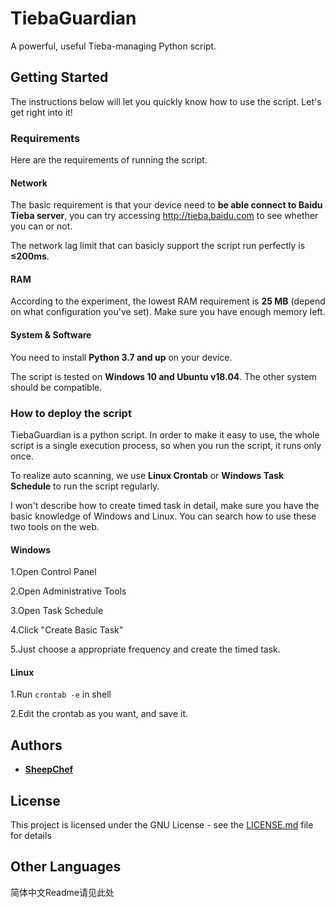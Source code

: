 # TiebaGuardian

A powerful, useful Tieba-managing Python script.

## Getting Started

The instructions below will let you quickly know how to use the script.
Let's get right into it!

### Requirements

Here are the requirements of running the script.

#### Network

The basic requirement is that your device need to **be able connect to Baidu Tieba server**, you can try accessing http://tieba.baidu.com to see whether you can or not.

The network lag limit that can basicly support the script run perfectly is **≤200ms**.

#### RAM

According to the experiment, the lowest RAM requirement is **25 MB** (depend on what configuration you've set). Make sure you have enough memory left.

#### System & Software

You need to install **Python 3.7 and up** on your device.

The script is tested on **Windows 10 and Ubuntu v18.04**. The other system should be compatible.

### How to deploy the script

TiebaGuardian is a python script. In order to make it easy to use, the whole script is a single execution process, so when you run the script, it runs only once.

To realize auto scanning, we use **Linux Crontab** or **Windows Task Schedule** to run the script regularly.

I won't describe how to create timed task in detail, make sure you have the basic knowledge of Windows and Linux. You can search how to use these two tools on the web.

#### Windows

1.Open Control Panel

2.Open Administrative Tools

3.Open Task Schedule

4.Click "Create Basic Task"

5.Just choose a appropriate frequency and create the timed task.

#### Linux

1.Run ```crontab -e``` in shell

2.Edit the crontab as you want, and save it.

## Authors

* [**SheepChef**](https://github.com/SheepChef)

## License

This project is licensed under the GNU License - see the [LICENSE.md](LICENSE.md) file for details

## Other Languages

简体中文Readme请见此处
